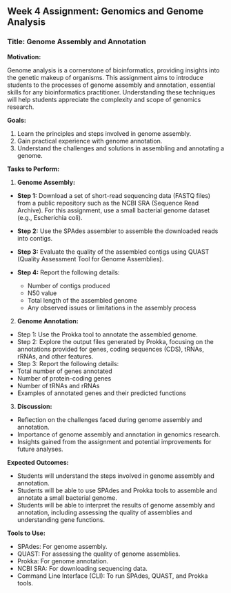 ## Week 4 Assignment: Genomics and Genome Analysis

### Title: Genome Assembly and Annotation

**Motivation:**

Genome analysis is a cornerstone of bioinformatics, providing insights into the genetic makeup of organisms. This assignment aims to introduce students to the processes of genome assembly and annotation, essential skills for any bioinformatics practitioner. Understanding these techniques will help students appreciate the complexity and scope of genomics research.

**Goals:**

1. Learn the principles and steps involved in genome assembly.
2. Gain practical experience with genome annotation.
3. Understand the challenges and solutions in assembling and annotating a genome.

**Tasks to Perform:**

1. **Genome Assembly:**
 
  - **Step 1:** Download a set of short-read sequencing data (FASTQ files) from a public repository such as the NCBI SRA (Sequence Read Archive). For this assignment, use a small bacterial genome dataset (e.g., Escherichia coli).

  - **Step 2:** Use the SPAdes assembler to assemble the downloaded reads into contigs.

  - **Step 3:** Evaluate the quality of the assembled contigs using QUAST (Quality Assessment Tool for Genome Assemblies).

  - **Step 4:** Report the following details:

    - Number of contigs produced
    - N50 value
    - Total length of the assembled genome
    - Any observed issues or limitations in the assembly process

2. **Genome Annotation:**

 - Step 1: Use the Prokka tool to annotate the assembled genome.
 - Step 2: Explore the output files generated by Prokka, focusing on the annotations provided for genes, coding sequences (CDS), tRNAs, rRNAs, and other features.
 - Step 3: Report the following details:
  - Total number of genes annotated
  - Number of protein-coding genes
  - Number of tRNAs and rRNAs
  - Examples of annotated genes and their predicted functions

3. **Discussion:**
   
 - Reflection on the challenges faced during genome assembly and annotation.
 - Importance of genome assembly and annotation in genomics research.
 - Insights gained from the assignment and potential improvements for future analyses.


**Expected Outcomes:**

 - Students will understand the steps involved in genome assembly and annotation.
 - Students will be able to use SPAdes and Prokka tools to assemble and annotate a small bacterial genome.
 - Students will be able to interpret the results of genome assembly and annotation, including assessing the quality of assemblies and understanding gene functions.


**Tools to Use:**

 - SPAdes: For genome assembly.
 - QUAST: For assessing the quality of genome assemblies.
 - Prokka: For genome annotation.
 - NCBI SRA: For downloading sequencing data.
 - Command Line Interface (CLI): To run SPAdes, QUAST, and Prokka tools.
